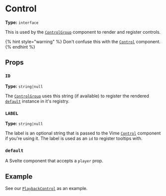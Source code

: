 # Control

**Type:** `interface`

This is used by the [`ControlGroup`](./../control-group.md) component to render and register controls.

{% hint style="warning" %}
Don't confuse this with the [`Control`](./control.md) component.
{% endhint %}

## Props

### `ID`

**Type:** `string|null`

The [`ControlGroup`](./../control-group.md) uses this string (if available) to register the rendered 
[`default`](#default) instance in it's registry.

### `LABEL`

**Type:** `string|null`

The label is an optional string that is passed to the Vime [`Control`](./control.md) component
if you're using it. The label is used as an `id` to register tooltips with.

### `default`

A Svelte component that accepts a `player` prop.

## Example

See our [`PlaybackControl`](./../../../../../vime-complete/src/plugins/controls/control/PlaybackControl.svelte) 
as an example.

